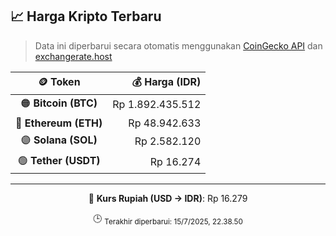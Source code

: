 

<!-- HARGA_KRIPTO -->
## 📈 Harga Kripto Terbaru

> Data ini diperbarui secara otomatis menggunakan [CoinGecko API](https://www.coingecko.com/) dan [exchangerate.host](https://exchangerate.host/)

<div align="center">

| 🪙 Token | 💰 Harga (IDR) |
|:------:|---------------:|
| 🟠 **Bitcoin (BTC)**   | Rp 1.892.435.512 |
| 🔵 **Ethereum (ETH)**  | Rp 48.942.633 |
| 🟣 **Solana (SOL)**    | Rp 2.582.120 |
| 🟢 **Tether (USDT)**   | Rp 16.274 |

---

💱 **Kurs Rupiah (USD → IDR)**: Rp 16.279

🕒 <sub>Terakhir diperbarui: 15/7/2025, 22.38.50</sub>

</div>
<!-- /HARGA_KRIPTO -->